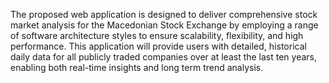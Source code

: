 The proposed web application is designed to deliver comprehensive stock market 
analysis for the Macedonian Stock Exchange by employing a range of software 
architecture styles to ensure scalability, flexibility, and high performance. This 
application will provide users with detailed, historical daily data for all publicly traded 
companies over at least the last ten years, enabling both real-time insights and long
term trend analysis.
